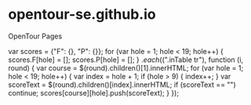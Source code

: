 # opentour-se.github.io
OpenTour Pages


var scores = {"F": {}, "P": {}};
for (var hole = 1; hole < 19; hole++) {
  scores.F[hole] = [];
  scores.P[hole] = [];
}
$.each($(".inTable tr"), function (i, round) {
 var course = $(round).children()[1].innerHTML;
 for (var hole = 1; hole < 19; hole++) {
   var index = hole + 1;
   if (hole > 9) { index++; }
    var scoreText = $(round).children()[index].innerHTML;
   if (scoreText == "") continue;
   scores[course][hole].push(scoreText);
 }
});